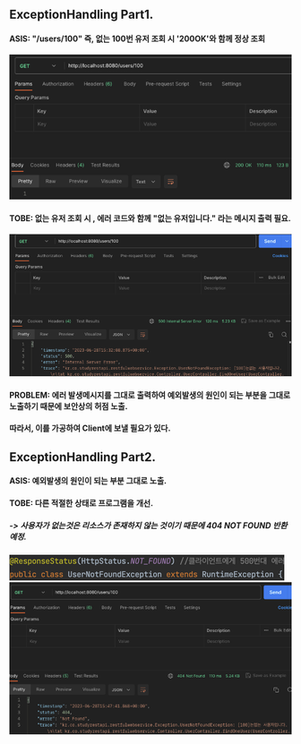 ## ExceptionHandling Part1.
#### ASIS: "/users/100" 즉, 없는 100번 유저 조회 시 '200OK'와 함께 정상 조회
![img.png](img.png)
#### TOBE: 없는 유저 조회 시 , 에러 코드와 함께 "없는 유저입니다." 라는 메시지 출력 필요.
![img_1.png](img_1.png)
#### PROBLEM: 에러 발생메시지를 그대로 출력하여 예외발생의 원인이 되는 부분을 그대로 노출하기 때문에 보안상의 허점 노출.
####        따라서, 이를 가공하여 Client에 보낼 필요가 있다.

## ExceptionHandling Part2.
#### ASIS: 예외발생의 원인이 되는 부분 그대로 노출.
#### TOBE: 다른 적절한 상태로 프로그램을 개선.
##### -> 사용자가 없는것은 리소스가 존재하지 않는 것이기 때문에 404 NOT FOUND 반환 예정.
![img_2.png](img_2.png)
![img_3.png](img_3.png)